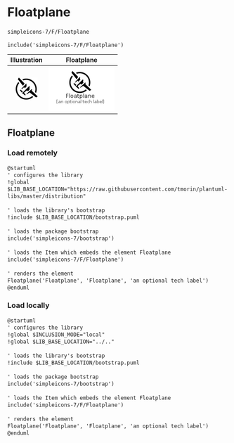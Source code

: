 # Floatplane


```text
simpleicons-7/F/Floatplane
```

```text
include('simpleicons-7/F/Floatplane')
```



| Illustration | Floatplane |
| :---: | :---: |
| ![illustration for Illustration](../../simpleicons-7/F/Floatplane.png) | ![illustration for Floatplane](../../simpleicons-7/F/Floatplane.Local.png) |




## Floatplane

### Load remotely
```plantuml
@startuml
' configures the library
!global $LIB_BASE_LOCATION="https://raw.githubusercontent.com/tmorin/plantuml-libs/master/distribution"

' loads the library's bootstrap
!include $LIB_BASE_LOCATION/bootstrap.puml

' loads the package bootstrap
include('simpleicons-7/bootstrap')

' loads the Item which embeds the element Floatplane
include('simpleicons-7/F/Floatplane')

' renders the element
Floatplane('Floatplane', 'Floatplane', 'an optional tech label')
@enduml
```

### Load locally
```plantuml
@startuml
' configures the library
!global $INCLUSION_MODE="local"
!global $LIB_BASE_LOCATION="../.."

' loads the library's bootstrap
!include $LIB_BASE_LOCATION/bootstrap.puml

' loads the package bootstrap
include('simpleicons-7/bootstrap')

' loads the Item which embeds the element Floatplane
include('simpleicons-7/F/Floatplane')

' renders the element
Floatplane('Floatplane', 'Floatplane', 'an optional tech label')
@enduml
```

